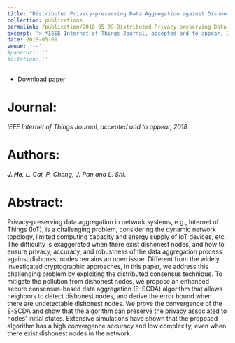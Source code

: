 ```yaml
---
title: "Distributed Privacy-preserving Data Aggregation against Dishonest Nodes in Network Systems"
collection: publications
permalink: /publication/2018-05-09-Distributed-Privacy-preserving-Data-Aggregation/
excerpt: '> *IEEE Internet of Things Journal, accepted and to appear, 2018*<br>***J. He**, L. Cai, P. Cheng, J. Pan and L. Shi*.'
date: 2018-05-09
venue: '--'
#paperurl: ''
#citation: ''
---
```

- [Download paper](https://ieeexplore.ieee.org/abstract/document/8356738/)

Journal:
===
*IEEE Internet of Things Journal, accepted and to appear, 2018*  

Authors:
===
***J. He**, L. Cai, P. Cheng, J. Pan and L. Shi*.

Abstract:
===
Privacy-preserving data aggregation in network systems, e.g., Internet of Things (IoT), is a challenging problem, considering the dynamic network topology, limited computing capacity and energy supply of IoT devices, etc. The difficulty is exaggerated when there exist dishonest nodes, and how to ensure privacy, accuracy, and robustness of the data aggregation process against dishonest nodes remains an open issue. Different from the widely investigated cryptographic approaches, in this paper, we address this challenging problem by exploiting the distributed consensus technique. To mitigate the pollution from dishonest nodes, we propose an enhanced secure consensus-based data aggregation (E-SCDA) algorithm that allows neighbors to detect dishonest nodes, and derive the error bound when there are undetectable dishonest nodes. We prove the convergence of the E-SCDA and show that the algorithm can preserve the privacy associated to nodes’ initial states. Extensive simulations have shown that the proposed algorithm has a high convergence accuracy and low complexity, even when there exist dishonest nodes in the network.
